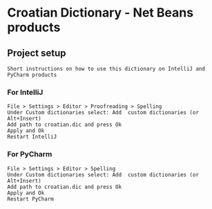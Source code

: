 # Croatian Dictionary - Net Beans products

## Project setup
```
Short instructions on how to use this dictionary on IntelliJ and PyCharm products
```

### For IntelliJ
```
File > Settings > Editor > Proofreading > Spelling
Under Custom dictionaries select: Add  custom dictionaries (or Alt+Insert)
Add path to croatian.dic and press Ok
Apply and Ok
Restart IntelliJ
```

### For PyCharm
```
File > Settings > Editor > Spelling
Under Custom dictionaries select: Add  custom dictionaries (or Alt+Insert)
Add path to croatian.dic and press Ok
Apply and Ok
Restart PyCharm
```

